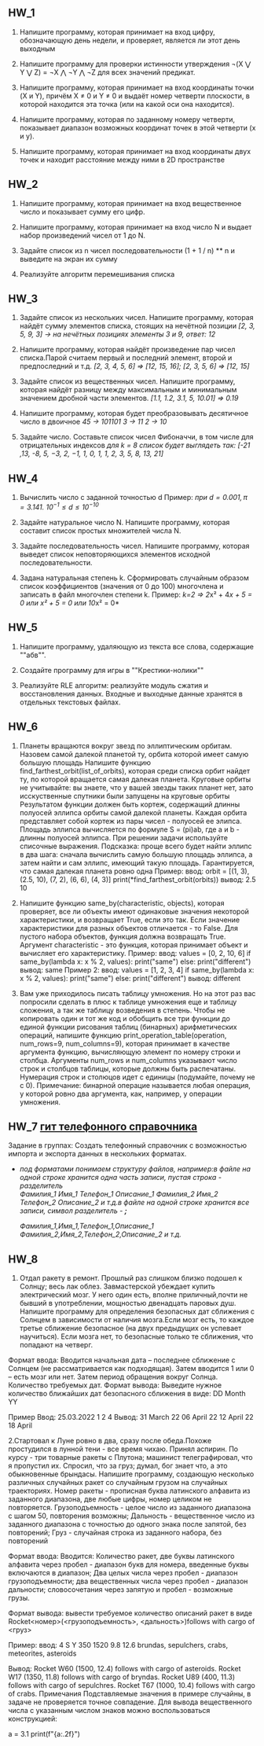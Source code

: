## HW_1 
1. Напишите программу, которая принимает на вход цифру, обозначающую день недели, и проверяет, является ли
этот день выходным

2. Напишите программу для проверки истинности утверждения ¬(X ⋁ Y ⋁ Z) = ¬X ⋀ ¬Y ⋀ ¬Z для всех значений предикат.

3. Напишите программу, которая принимает на вход координаты точки (X и Y), причём X ≠ 0 и Y ≠ 0 и выдаёт номер
четверти плоскости, в которой находится эта точка (или на какой оси она находится).

4. Напишите программу, которая по заданному номеру четверти, показывает диапазон возможных координат точек в
этой четверти (x и y).

5. Напишите программу, которая принимает на вход координаты двух точек и находит расстояние между ними
в 2D пространстве

## HW_2
1. Напишите программу, которая принимает на вход вещественное число и показывает сумму его цифр.

2. Напишите программу, которая принимает на вход число N и выдает набор произведений чисел от 1 до N.

3. Задайте список из n чисел последовательности (1 + 1 / n) ** n и выведите на экран их сумму

4. Реализуйте алгоритм перемешивания списка

## HW_3
1. Задайте список из нескольких чисел. Напишите программу, которая найдёт сумму элементов списка, стоящих на нечётной позиции
*[2, 3, 5, 9, 3] -> на нечётных позициях элементы 3 и 9, ответ: 12*

2. Напишите программу, которая найдёт произведение пар чисел списка.Парой считаем первый и последний элемент, второй и предпоследний и т.д.
*[2, 3, 4, 5, 6] => [12, 15, 16];*
*[2, 3, 5, 6] => [12, 15]*

3. Задайте список из вещественных чисел. Напишите программу, которая найдёт разницу между
максимальным и минимальным значением дробной части элементов.
*[1.1, 1.2, 3.1, 5, 10.01] => 0.19*

4. Напишите программу, которая будет преобразовывать десятичное число в двоичное
*45 -> 101101*
*3 -> 11*
*2 -> 10*

5. Задайте число. Составьте список чисел Фибоначчи, в том числе для отрицательных индексов
*для k = 8 список будет выглядеть так: [-21 ,13, -8, 5, −3, 2, −1, 1, 0, 1, 1, 2, 3, 5, 8, 13, 21]*

## HW_4
1. Вычислить число c заданной точностью d
Пример:
*при $d = 0.001, π = 3.141.$    $10^{-1} ≤ d ≤10^{-10}$*

2. Задайте натуральное число N. Напишите программу, которая составит список простых множителей числа N.

3. Задайте последовательность чисел. Напишите программу, которая выведет список неповторяющихся элементов исходной последовательности.

4. Задана натуральная степень k. Сформировать случайным образом список коэффициентов (значения от 0 до 100) многочлена и записать в файл многочлен степени k.
Пример:
*k=2 => 2*x² + 4*x + 5 = 0 или x² + 5 = 0 или 10*x² = 0*

## HW_5
1. Напишите программу, удаляющую из текста все слова, содержащие ""абв"".

2. Создайте программу для игры в ""Крестики-нолики""

3. Реализуйте RLE алгоритм: реализуйте модуль сжатия и восстановления данных.
Входные и выходные данные хранятся в отдельных текстовых файлах.

## HW_6

1. Планеты вращаются вокруг звезд по эллиптическим орбитам. Назовем самой далекой планетой ту, орбита которой имеет самую большую площадь
Напишите функцию find_farthest_orbit(list_of_orbits), которая среди списка орбит найдет ту, по которой вращается самая далекая планета. 
Круговые орбиты не учитывайте: вы знаете, что у вашей звезды таких планет нет, зато исскуственные спутники были запущены на круговые орбиты
Результатом функции должен быть кортеж, содержащий длинны полуосей эллипса орбиты самой далекой планеты.
Каждая орбита представляет собой кортеж из пары чисел - полуосей ее элипса.
Площадь эллипса вычисляется по формуле S = (pi)ab, где a и b - длинны полуосей эллипса.
При решении задачи используйте списочные выражения.
Подсказка: проще всего будет найти эллипс в два шага: сначала вычислить самую большую площадь эллипса, а затем найти и сам эллипс, имеющий такую площадь.
Гарантируется, что самая далекая планета ровно одна
Пример:
ввод:
orbit = [(1, 3), (2.5, 10), (7, 2), (6, 6), (4, 3)]
print(*find_farthest_orbit(orbits))
вывод: 2.5 10

2. Напишите функцию same_by(characteristic, objects), которая проверяет, все ли объекты имеют одинаковые значения некоторой характеристики, и возвращает True, 
если это так. Если значение характеристики для разных объектов отличается - то False. Для пустого набора объектов, функция должна возвращать True. 
Аргумент characteristic - это функция, которая принимает объект и вычисляет его характеристику.
Пример:
ввод: values = [0, 2, 10, 6]
if same_by(lambda x: x % 2, values):
  print("same")
else:
  print("different")
  вывод: same
Пример 2:
ввод: values = [1, 2, 3, 4]
if same_by(lambda x: x % 2, values):
  print("same")
else:
  print("different")
  вывод: different

3. Вам уже приходилось писать таблицу умножения. Но на этот раз вас попросили сделать в плюс к таблице умножения еще и таблицу сложения, а так же таблицу возведения в
степень.
Чтобы не копировать один и тот же код и обобщить все три функции до единой функции рисования таблиц (бинарных) арифметических операций, напишите функцию print_operation_table(operation, num_rows=9, num_columns=9), которая принимает в качестве аргумента функцию, вычисляющую элемент по номеру строки и столбца.
Аргументы num_rows и num_columns указывают число строк и столбцов таблицы, которые должны быть распечатаны. Нумерация строк и столюцов идет с единицы 
(подумайте, почему не с 0).
Примечание: бинарной операцие называется любая операция, у которой ровно два аргумента, как, например, у операции умножения.


## HW_7  [гит телефонного справочника](https://github.com/NanaOz/GB_python_TelephoneDirectory_HW7)
Задание в группах: Создать телефонный справочник с возможностью импорта и экспорта данных в нескольких форматах. 
- *под форматами понимаем структуру файлов, например:в файле на одной строке хранится одна часть записи, пустая строка - разделитель*   
    *Фамилия_1*
    *Имя_1*
    *Телефон_1*
    *Описание_1*
    *Фамилия_2*
    *Имя_2*
    *Телефон_2*
    *Описание_2*
    *и т.д.в файле на одной строке хранится все записи, символ разделитель - **;***
    
    *Фамилия_1,Имя_1,Телефон_1,Описание_1*
    *Фамилия_2,Имя_2,Телефон_2,Описание_2*
    *и т.д.*
## HW_8
1. Отдал ракету в ремонт. Прошлый раз слишком близко подошел к Солнцу; весь лак облез. Завмастерской убеждает купить электрический мозг. У него один есть, вполне приличный,почти не бывший в употреблении, мощностью двенадцать паровых душ.
Напишите программу для определения безопасных дат сближения с Солнцем в зависимости от наличия мозга.Если мозг есть, то каждое третье сближение безопасное (на двух предыдущих он успевает научиться). Если мозга нет, то безопасные только те сближения, что попадают на четверг.

Формат ввода:
Вводится начальная дата – последнее сближение с Солнцем (не рассматривается как подходящая).
Затем вводится 1 или 0 – есть мозг или нет.
Затем период обращения вокруг Солнца.
Количество требуемых дат.
Формат вывода:
Выведите нужное количество ближайших дат безопасного сближения в виде: DD Month YY

Пример 
Ввод:
25.03.2022
1
2
4
Вывод:
31 March 22
06 April 22
12 April 22
18 April

2.Стартовал к Луне ровно в два, сразу после обеда.Похоже простудился в лунной тени - все время чихаю. Принял аспирин. По курсу - три товарные ракеты с Плутона; машинист телеграфировал, что я пропустил их. Спросил, что за груз; думал, бог знает что, а это обыкновенные брындасы.
Напишите программу, создающую несколько различных случайных ракет со случайным грузом на случайных траекториях.
Номер ракеты - прописная буква латинского алфавита из заданного диапазона, две любые цифры, номер целиком не повторяется.
Грузоподъемность - целое число из заданного диапазона с шагом 50, повторения возможны;
Дальность - вещественное число из заданного диапазона с точностью до одного
знака после запятой, без повторений;
Груз - случайная строка из заданного набора, без повторений

Формат ввода: 
Вводится:
Количество ракет,
две буквы латинского алфавита через пробел - диапазон букв для номера, введенные буквы включаются в диапазон;
Два целых числа через пробел - диапазон грузоподъемности;
два вещественных числа через пробел - диапазон дальности;
словосочетания через запятую и пробел - возможные грузы.

Формат вывода: вывести требуемое количество описаний ракет в виде
Rocket<номер>(<грузоподъемность>, <дальность>)follows with cargo of <груз>

Пример:
ввод:
4
S Y
350 1520
9.8 12.6
brundas, sepulchers, crabs, meteorites, asteroids

Вывод:
Rocket W60 (1500, 12.4) follows with cargo of asteroids.
Rocket W17 (1350, 11.8) follows with cargo of bryndas.
Rocket U89 (400, 11.3) follows with cargo of sepulchres.
Rocket T67 (1000, 10.4) follows with cargo of crabs.
Примечания
Подставляемые значения в примере случайны, в задаче не проверяется точное совпадение.
Для вывода вещественного числа с указанным числом знаков можно воспользоваться конструкцией:

a = 3.1
print(f"{a:.2f}")
